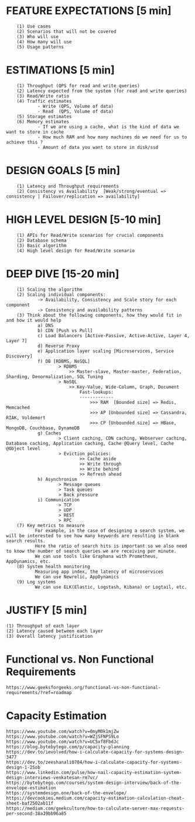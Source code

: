 # FEATURE EXPECTATIONS [5 min]
        (1) Use cases
        (2) Scenarios that will not be covered
        (3) Who will use
        (4) How many will use
        (5) Usage patterns

# ESTIMATIONS [5 min]
        (1) Throughput (QPS for read and write queries)
        (2) Latency expected from the system (for read and write queries)
        (3) Read/Write ratio
        (4) Traffic estimates
                - Write (QPS, Volume of data)
                - Read  (QPS, Volume of data)
        (5) Storage estimates
        (6) Memory estimates
                - If we are using a cache, what is the kind of data we want to store in cache
                - How much RAM and how many machines do we need for us to achieve this ?
                - Amount of data you want to store in disk/ssd

# DESIGN GOALS [5 min]
        (1) Latency and Throughput requirements
        (2) Consistency vs Availability  [Weak/strong/eventual => consistency | Failover/replication => availability]

# HIGH LEVEL DESIGN [5-10 min]
        (1) APIs for Read/Write scenarios for crucial components
        (2) Database schema
        (3) Basic algorithm
        (4) High level design for Read/Write scenario

# DEEP DIVE [15-20 min]
        (1) Scaling the algorithm
        (2) Scaling individual components: 
                -> Availability, Consistency and Scale story for each component
                -> Consistency and availability patterns
        (3) Think about the following components, how they would fit in and how it would help
                a) DNS
                b) CDN [Push vs Pull]
                c) Load Balancers [Active-Passive, Active-Active, Layer 4, Layer 7]
                d) Reverse Proxy
                e) Application layer scaling [Microservices, Service Discovery]
                f) DB [RDBMS, NoSQL]
                        > RDBMS 
                            >> Master-slave, Master-master, Federation, Sharding, Denormalization, SQL Tuning
                        > NoSQL
                            >> Key-Value, Wide-Column, Graph, Document
                                Fast-lookups:
                                -------------
                                    >>> RAM  [Bounded size] => Redis, Memcached
                                    >>> AP [Unbounded size] => Cassandra, RIAK, Voldemort
                                    >>> CP [Unbounded size] => HBase, MongoDB, Couchbase, DynamoDB
                g) Caches
                        > Client caching, CDN caching, Webserver caching, Database caching, Application caching, Cache @Query level, Cache @Object level
                        > Eviction policies:
                                >> Cache aside
                                >> Write through
                                >> Write behind
                                >> Refresh ahead
                h) Asynchronism
                        > Message queues
                        > Task queues
                        > Back pressure
                i) Communication
                        > TCP
                        > UDP
                        > REST
                        > RPC
        (7) Key metrics to measure
               For example, in the case of designing a search system, we will be interested to see how many keywords are resulting in blank search results. 
               Here the ratio of search hits is important so we also need to know the number of search queries we are receiving per minute. 
               We can use tools like Graphana with Prometheus, AppDynamics, etc.
        (8) System health monitoring
	           Measuring app index, the latency of microservices
	           We can use Newrelic, AppDynamics
        (9) Log systems
	           We can use ELK(Elastic, Logstash, Kibana) or Logtail, etc.                

# JUSTIFY [5 min]
	(1) Throughput of each layer
	(2) Latency caused between each layer
	(3) Overall latency justification



# Functional vs. Non Functional Requirements
    https://www.geeksforgeeks.org/functional-vs-non-functional-requirements/?ref=roadmap

# Capacity Estimation
    https://www.youtube.com/watch?v=0myM0k1mjZw
    https://www.youtube.com/watch?v=WZjSFNPS9Lo
    https://www.youtube.com/watch?v=UC5xf8FbdJc
    https://blog.bytebytego.com/p/capacity-planning
    https://dev.to/ievolved/how-i-calculate-capacity-for-systems-design-3477
    https://dev.to/zeeshanali0704/how-i-calculate-capacity-for-systems-design-1-25ob
    https://www.linkedin.com/pulse/how-nail-capacity-estimation-system-design-interviews-venkatesan-rm7vc/
    https://bytebytego.com/courses/system-design-interview/back-of-the-envelope-estimation
    https://systemdesign.one/back-of-the-envelope/
    https://devcookies.medium.com/capacity-estimation-calculation-cheat-sheet-baf2502ab11f
    https://medium.com/geekculture/how-to-calculate-server-max-requests-per-second-38a39bb96a85